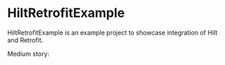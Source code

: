 # HiltRetrofitExample

HiltRetrofitExample is an example project to showcase integration of Hilt and Retrofit.

Medium story: 
